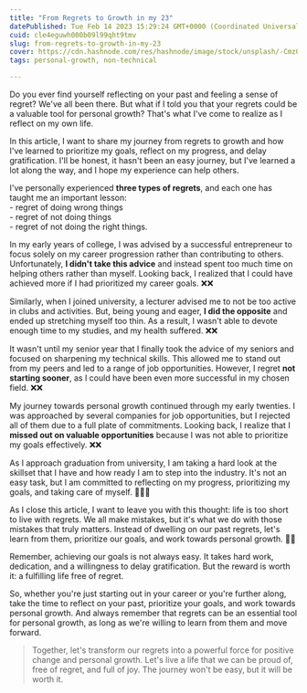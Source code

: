 ```yaml
---
title: "From Regrets to Growth in my 23"
datePublished: Tue Feb 14 2023 15:29:24 GMT+0000 (Coordinated Universal Time)
cuid: cle4eguwh000b09l99qht9tmv
slug: from-regrets-to-growth-in-my-23
cover: https://cdn.hashnode.com/res/hashnode/image/stock/unsplash/-Cmz06-0btw/upload/81d233df8452a515d9a6905e311b27d7.jpeg
tags: personal-growth, non-technical

---
```


Do you ever find yourself reflecting on your past and feeling a sense of regret? We've all been there. But what if I told you that your regrets could be a valuable tool for personal growth? That's what I've come to realize as I reflect on my own life.

In this article, I want to share my journey from regrets to growth and how I've learned to prioritize my goals, reflect on my progress, and delay gratification. I'll be honest, it hasn't been an easy journey, but I've learned a lot along the way, and I hope my experience can help others.

I've personally experienced **three types of regrets**, and each one has taught me an important lesson:  
\- regret of doing wrong things  
\- regret of not doing things  
\- regret of not doing the right things.

In my early years of college, I was advised by a successful entrepreneur to focus solely on my career progression rather than contributing to others. Unfortunately, **I didn't take this advice** and instead spent too much time on helping others rather than myself. Looking back, I realized that I could have achieved more if I had prioritized my career goals. ❌❌

Similarly, when I joined university, a lecturer advised me to not be too active in clubs and activities. But, being young and eager, **I did the opposite** and ended up stretching myself too thin. As a result, I wasn't able to devote enough time to my studies, and my health suffered. ❌❌

It wasn't until my senior year that I finally took the advice of my seniors and focused on sharpening my technical skills. This allowed me to stand out from my peers and led to a range of job opportunities. However, I regret **not starting sooner**, as I could have been even more successful in my chosen field. ❌❌

My journey towards personal growth continued through my early twenties. I was approached by several companies for job opportunities, but I rejected all of them due to a full plate of commitments. Looking back, I realize that I **missed out on valuable opportunities** because I was not able to prioritize my goals effectively. ❌❌

As I approach graduation from university, I am taking a hard look at the skillset that I have and how ready I am to step into the industry. It's not an easy task, but I am committed to reflecting on my progress, prioritizing my goals, and taking care of myself. 💪💪💖

As I close this article, I want to leave you with this thought: life is too short to live with regrets. We all make mistakes, but it's what we do with those mistakes that truly matters. Instead of dwelling on our past regrets, let's learn from them, prioritize our goals, and work towards personal growth. 🌈🌈

Remember, achieving our goals is not always easy. It takes hard work, dedication, and a willingness to delay gratification. But the reward is worth it: a fulfilling life free of regret.

So, whether you're just starting out in your career or you're further along, take the time to reflect on your past, prioritize your goals, and work towards personal growth. And always remember that regrets can be an essential tool for personal growth, as long as we're willing to learn from them and move forward.

> Together, let's transform our regrets into a powerful force for positive change and personal growth. Let's live a life that we can be proud of, free of regret, and full of joy. The journey won't be easy, but it will be worth it.